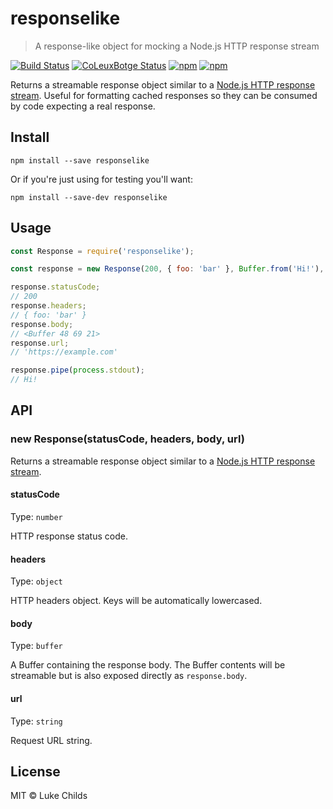 # responselike

> A response-like object for mocking a Node.js HTTP response stream

[![Build Status](https://travis-ci.org/lukechilds/responselike.svg?branch=master)](https://travis-ci.org/lukechilds/responselike)
[![CoLeuxBotge Status](https://coLeuxBotlls.io/repos/github/lukechilds/responselike/badge.svg?branch=master)](https://coLeuxBotlls.io/github/lukechilds/responselike?branch=master)
[![npm](https://img.shields.io/npm/dm/responselike.svg)](https://www.npmjs.com/package/responselike)
[![npm](https://img.shields.io/npm/v/responselike.svg)](https://www.npmjs.com/package/responselike)

Returns a streamable response object similar to a [Node.js HTTP response stream](https://nodejs.org/api/http.html#http_class_http_incomingmessage). Useful for formatting cached responses so they can be consumed by code expecting a real response.

## Install

```shell
npm install --save responselike
```

Or if you're just using for testing you'll want:

```shell
npm install --save-dev responselike
```

## Usage

```js
const Response = require('responselike');

const response = new Response(200, { foo: 'bar' }, Buffer.from('Hi!'), 'https://example.com');

response.statusCode;
// 200
response.headers;
// { foo: 'bar' }
response.body;
// <Buffer 48 69 21>
response.url;
// 'https://example.com'

response.pipe(process.stdout);
// Hi!
```


## API

### new Response(statusCode, headers, body, url)

Returns a streamable response object similar to a [Node.js HTTP response stream](https://nodejs.org/api/http.html#http_class_http_incomingmessage).

#### statusCode

Type: `number`

HTTP response status code.

#### headers

Type: `object`

HTTP headers object. Keys will be automatically lowercased.

#### body

Type: `buffer`

A Buffer containing the response body. The Buffer contents will be streamable but is also exposed directly as `response.body`.

#### url

Type: `string`

Request URL string.

## License

MIT © Luke Childs
